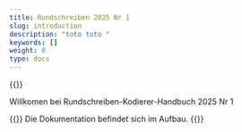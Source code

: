 ```yaml
---
title: Rundschreiben 2025 Nr 1
slug: introduction
description: "toto toto "
keywords: []
weight: 0
type: docs
---
```


  

{{<printButton>}}
  
  

Willkomen bei Rundschreiben-Kodierer-Handbuch 2025 Nr 1

{{<alert color="info">}}
Die Dokumentation befindet sich im Aufbau.
{{</alert>}}
